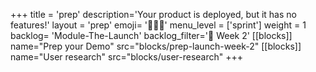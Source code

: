 +++
title = 'prep'
description='Your product is deployed, but it has no features!'
layout = 'prep'
emoji= '🧑🏾‍💻'
menu_level = ['sprint']
weight = 1
backlog= 'Module-The-Launch'
backlog_filter='📅 Week 2'
[[blocks]]
name="Prep your Demo"
src="blocks/prep-launch-week-2"
[[blocks]]
name="User research"
src="blocks/user-research"
+++
